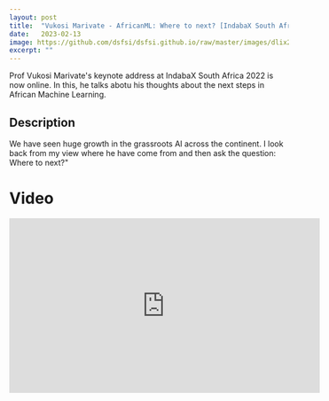 ```yaml
---
layout: post
title:  "Vukosi Marivate - AfricanML: Where to next? [IndabaX South Africa 2022] "
date:   2023-02-13
image: https://github.com/dsfsi/dsfsi.github.io/raw/master/images/dlix2022keynote.jpeg
excerpt: ""
---
```


Prof Vukosi Marivate's keynote address at IndabaX South Africa 2022 is now online. In this, he talks abotu his thoughts about the next steps in African Machine Learning.

## Description

We have seen huge growth in the grassroots AI across the continent. I look back from my view where he have come from and then ask the question: Where to next?"

# Video

<iframe width="560" height="315" src="https://www.youtube.com/embed/Xnj_9Q5GoR8" title="YouTube video player" frameborder="0" allow="accelerometer; autoplay; clipboard-write; encrypted-media; gyroscope; picture-in-picture; web-share" allowfullscreen></iframe>
